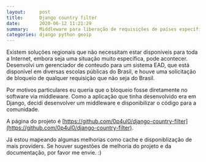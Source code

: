 ```yaml
---
layout:     post
title:      Django country filter
date:       2020-06-12 11:21:29
summary:    Middleware para liberação de requisições de países específicos via Django.
categories: django python geoip
---
```


Existem soluções regionais que não necessitam estar disponíveis para toda a Internet, embora seja uma situação muito específica, pode acontecer. Desenvolvi um gerenciador de conteudo para um sistema EAD, que está disponível em diversas escolas públicas do Brasil, e houve uma solicitação de bloqueio de qualquer requisição que não seja do Brasil.

Por motivos particulares eu queria que o bloqueio fosse diretamente no software via middleware. Como a aplicação que tinha desenvolvido era em Django, decidi desenvolver um middleware e disponibilizar o código para a comunidade.

A página do projeto é [https://github.com/0p4ul0/django-country-filter](https://github.com/0p4ul0/django-country-filter).

Já estou mapeando algumas melhorias como cache e disponiblização de mais providers.
Se houver sugestões de melhoria do projeto e da documentação, por favor me envie. :)

